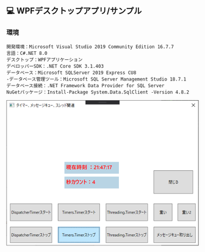 ﻿## :computer: WPFデスクトップアプリ/サンプル  

### 環境

```
開発環境：Microsoft Visual Studio 2019 Community Edition 16.7.7  
言語：C#.NET 8.0  
デスクトップ：WPFアプリケーション
デベロッパーSDK：.NET Core SDK 3.1.403  
データベース：Microsoft SQLServer 2019 Express CU8  
-データベース管理ツール：Microsoft SQL Server Management Studio 18.7.1  
データベース接続：.NET Framework Data Provider for SQL Server  
NuGetパッケージ：Install-Package System.Data.SqlClient -Version 4.8.2  
```

![Img](ReadmeImg.png)  